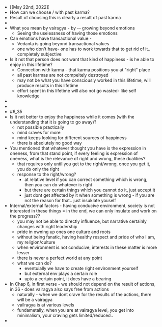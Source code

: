- [[May 22nd, 2022]]
- How can we choose / with past karma?
- Result of choosing this is clearly a result of past karma
-
- What you mean by vairagya - by -- growing beyond emotions
	- Seeing the uselessness of having those emotions
- Can emotions have transactional value -
	- Vedanta is going beyond transactional values
	- one who don't have- one has to work towards that to get rid of it.. completely subjective
- Is it not that person does not want that kind of happiness - is he able to enjoy in this lifetime?
	- Connection with karma - that karma positions you at "right" place
	- all past karmas are not compeltely destroyed
	- may not be what you have consciously worked in this lifetime, will produce results in this lifetime
	- effort spent in this lifetime will also not go wasted- like self knowledge
-
-
- #6_35
- Is it not better to enjoy the happiness while it comes (with the understanding that it is going to go away)?
	- not possible practically
	- mind craves for more
	- mind keeps looking for different sources of happiness
	- there is absolutely no good way
- You mentioned that whatever thought you have is the expression in oneness, from that stand point, if every feeling is expression of oneness, what is the relevance of right and wrong, these dualities?
	- that requires only until you get to the right/wrong, once you get it, you do only the right
	- response to the right/wrong?
		- at relative level if you can correct something which is wrong, then you can do whatever is right
		- but there are certain things which you cannot do it, just accept it
		- just dont get affected by it when something is wrong - if you are not the reason for that.. just insuklate youself
- Internal/external factors - having conducive environment, society is not interested in these things = in the end, we can only insulate and work on the progress??
	- you may not be able to directly influence, but narrative certainly changes with right leadership
	- pride in owning up ones one culture and roots
	- without being fanatic, having healthy respect and pride of who I am, my religion/culture
	- when environment is not conducive, interests in these matter is more lesser
	- there is never a perfect world at any point
	- what we can do?
		- eventuially we have to create right environment yourself
		- but external env plays a certain role
		- upto a certain point, it does have a bearing
- In Chap 6, in first verse - we should not depend on the result of actions, in 36 - does vairagya also says free from actions
	- naturally - when we dont crave for the results of the actions, there will be a vairagya
	- vailragya is at various levels
	- fundametally, when you are at vairagya level, you get into minimalism, your craving gets limited/reduced..
-